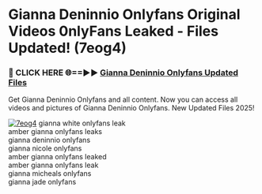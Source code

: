 # Gianna Deninnio Onlyfans Original Videos 0nlyFans Leaked - Files Updated! (7eog4)

<h3>🔴 CLICK HERE 🌐==►► <a href="https://tinyurl.com/x26r9saj" rel="nofollow">Gianna Deninnio Onlyfans Updated Files</a></h3>

Get Gianna Deninnio Onlyfans and all content. Now you can access all videos and pictures of Gianna Deninnio Onlyfans. New Updated Files 2025!

[![7eog4](https://i.imgur.com/LkgZPqh.gif)](https://tinyurl.com/x26r9saj)
gianna white onlyfans leak<br>
amber gianna onlyfans leaks<br>
gianna deninnio onlyfans<br>
gianna nicole onlyfans<br>
amber gianna onlyfans leaked<br>
amber gianna onlyfans leak<br>
gianna micheals onlyfans<br>
gianna jade onlyfans